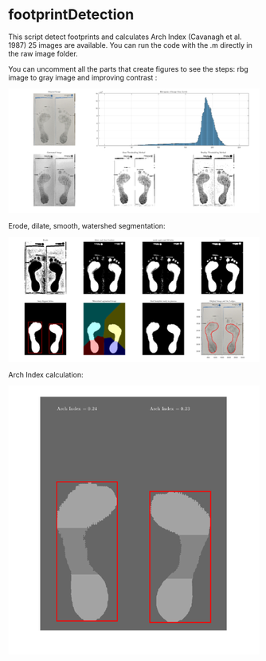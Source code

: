 # footprintDetection
This script detect footprints and calculates Arch Index (Cavanagh et al. 1987)
25 images are available. You can run the code with the .m directly in the raw image folder.

You can uncomment all the parts that create figures to see the steps:
rbg image to gray image and improving contrast :

![alt text](https://github.com/PabRD/footprintDetection/blob/main/gitHub_Binarize.png)

Erode, dilate, smooth, watershed segmentation:

![alt text](https://github.com/PabRD/footprintDetection/blob/main/gitHub_Steps.png)

Arch Index calculation:

![alt text](https://github.com/PabRD/footprintDetection/blob/main/gitHub_ArchIndexFinal.png)

